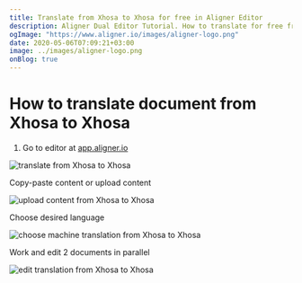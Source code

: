 ```yaml
---
title: Translate from Xhosa to Xhosa for free in Aligner Editor
description: Aligner Dual Editor Tutorial. How to translate for free from Xhosa to Xhosa. Aligner is multilingual document management platform. 
ogImage: "https://www.aligner.io/images/aligner-logo.png"
date: 2020-05-06T07:09:21+03:00
image: ../images/aligner-logo.png
onBlog: true
---
```


# How to translate document from Xhosa to Xhosa

1. Go to editor at [app.aligner.io](https://app.aligner.io "Aligner App web page")

![translate from Xhosa to Xhosa](../aligner-blank-editor.png "translate from Xhosa to Xhosa")

Copy-paste content or upload content

![upload content from Xhosa to Xhosa](../aligner-uploaded-document.png "upload content from Xhosa to Xhosa")

Choose desired language

![choose machine translation from Xhosa to Xhosa](../aligner-language-dropdown.png "choose machine translation from Xhosa to Xhosa")

Work and edit 2 documents in parallel

![edit translation from Xhosa to Xhosa](../aligner-double-sitded-editor.png "edit translation from Xhosa to Xhosa")

